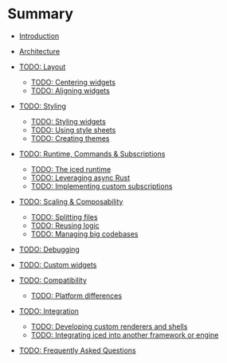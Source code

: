# Summary

- [Introduction](README.md)
- [Architecture](architecture/README.md)

- [TODO: Layout]()<!--(layout/README.md)-->
  - [TODO: Centering widgets]()<!--(layout/centering_widgets.md)-->
  - [TODO: Aligning widgets]()<!--(layout/aligning_widgets.md)-->

- [TODO: Styling]()<!--(styling/README.md)-->
  - [TODO: Styling widgets]()<!--(styling/styling_widgets.md)-->
  - [TODO: Using style sheets]()<!--(styling/using_style_sheets.md)-->
  - [TODO: Creating themes]()<!--(styling/creating_themes.md)-->

- [TODO: Runtime, Commands & Subscriptions]()<!--(runtime/README.md)-->
  - [TODO: The iced runtime]()<!--(runtime/the_iced_runtime.md)-->
  - [TODO: Leveraging async Rust]()<!--(runtime/async.md)-->
  - [TODO: Implementing custom subscriptions]()<!--(runtime/implementing_subscriptions.md)-->

- [TODO: Scaling & Composability]()<!--(scaling/README.md)-->
  - [TODO: Splitting files]()<!--(scaling/splitting_files.md)-->
  - [TODO: Reusing logic]()<!--(scaling/reusing_logic.md)-->
  - [TODO: Managing big codebases]()<!--(scaling/managing_codebases.md)-->

- [TODO: Debugging]()<!--(debugging/README.md)-->

- [TODO: Custom widgets]()<!--(custom_widgets/README.md)-->

- [TODO: Compatibility]()<!--(compatibility/README.md)-->
  - [TODO: Platform differences]()<!--(compatibility/platform_differences.md)-->

- [TODO: Integration]()<!--(integration/README.md)-->
  - [TODO: Developing custom renderers and shells]()<!--(integration/extending_the_ecosystem.md)-->
  - [TODO: Integrating iced into another framework or engine]()<!--(integration/integrating_iced.md)-->

- [TODO: Frequently Asked Questions]()<!--(faq/README.md)-->
